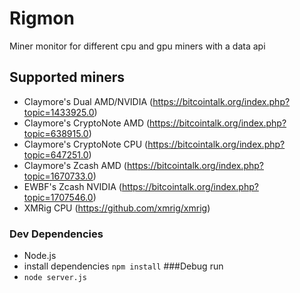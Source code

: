 # Rigmon

Miner monitor for different cpu and gpu miners with a data api

## Supported miners
- Claymore's Dual AMD/NVIDIA (https://bitcointalk.org/index.php?topic=1433925.0)
- Claymore's CryptoNote AMD (https://bitcointalk.org/index.php?topic=638915.0)
- Claymore's CryptoNote CPU (https://bitcointalk.org/index.php?topic=647251.0)
- Claymore's Zcash AMD (https://bitcointalk.org/index.php?topic=1670733.0)
- EWBF's Zcash NVIDIA (https://bitcointalk.org/index.php?topic=1707546.0)
- XMRig CPU (https://github.com/xmrig/xmrig)
### Dev Dependencies
- Node.js
- install dependencies `npm install`
###Debug run
- `node server.js`
